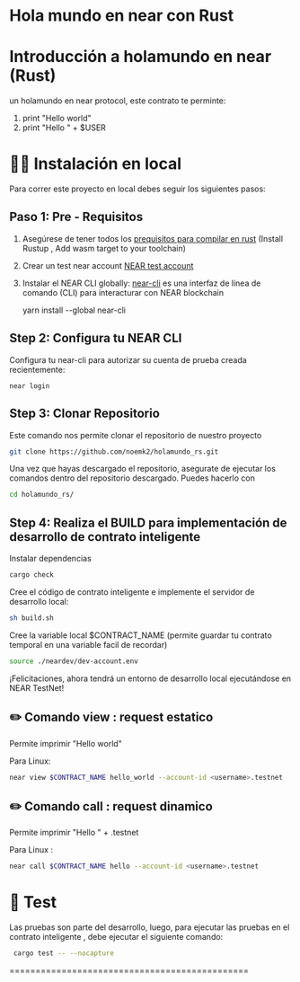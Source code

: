 Hola mundo en near con Rust 
==================

Introducción a holamundo en near (Rust)
==================

 un holamundo en near protocol, este contrato te perminte:
 
 1. print "Hello world" 
 2. print "Hello " + $USER
 

👨‍💻 Instalación en local
===========

Para correr este proyecto en local debes seguir los siguientes pasos:

Paso 1: Pre - Requisitos
------------------------------
1. Asegúrese de tener todos los [prequisitos para compilar en rust] (Install Rustup , Add wasm target to your toolchain)
3. Crear un test near account [NEAR test account]
4. Instalar el NEAR CLI globally: [near-cli] es una interfaz de linea de comando (CLI) para interacturar con NEAR blockchain

    yarn install --global near-cli

Step 2: Configura tu NEAR CLI
-------------------------------

Configura tu near-cli para autorizar su cuenta de prueba creada recientemente:

    near login
    
Step 3: Clonar Repositorio
-------------------------------    

Este comando nos permite clonar el repositorio de nuestro proyecto 

```bash
git clone https://github.com/noemk2/holamundo_rs.git
```

Una vez que hayas descargado el repositorio, asegurate de ejecutar los comandos dentro del repositorio descargado. Puedes hacerlo con
```bash
cd holamundo_rs/
```

Step 4: Realiza el BUILD para implementación de desarrollo de contrato inteligente 
------------------------------------------------------------------------------------

Instalar dependencias 

```bash
cargo check
```

Cree el código de contrato inteligente e implemente el servidor de desarrollo local: 
```bash
sh build.sh
```

Cree la variable local $CONTRACT_NAME (permite guardar tu contrato temporal en una variable facil de recordar)
```bash
source ./neardev/dev-account.env
```

¡Felicitaciones, ahora tendrá un entorno de desarrollo local ejecutándose en NEAR TestNet!


✏️ Comando  view : request estatico
-----------------------------------------------

Permite imprimir "Hello world" 

Para Linux:
```bash
near view $CONTRACT_NAME hello_world --account-id <username>.testnet
```

✏️ Comando  call : request dinamico
--------------------------------------------

Permite imprimir "Hello " + <username> .testnet  

Para Linux :
```bash
near call $CONTRACT_NAME hello --account-id <username>.testnet
```


🤖 Test 
==================

Las pruebas son parte del desarrollo, luego, para ejecutar las pruebas en el contrato inteligente , debe ejecutar el siguiente comando:

```bash
 cargo test -- --nocapture  
```


==============================================

  [create-near-app]: https://github.com/near/create-near-app
  [prequisitos para compilar en rust]: https://github.com/near/near-sdk-rs#pre-requisites
  [NEAR accounts]: https://docs.near.org/docs/concepts/account
  [NEAR Wallet]: https://wallet.testnet.near.org/
  [near-cli]: https://github.com/near/near-cli
  [NEAR test account]: https://docs.near.org/docs/develop/basics/create-account#creating-a-testnet-account
